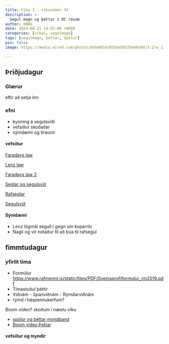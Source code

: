 ```yaml
---
title: Vika 1 - vikunúmer 34
description: >-
  Segul magn og þéttar í DC rásum 
author: ÞBBG
date: 2024-08-21 14:55:00 +0000
categories: [vika1, segulmagn]
tags: [segulmagn, þéttar, Spólur]
pin: false
image: https://media.wired.com/photos/65b401dc055da50335e66e9d/3:2/w_1280%2Cc_limit/LEDE_Quanta-NewFerromagnetism-byKristinaArmitage-Lede-scaled.jpg

---
```


## Þriðjudagur

### Glærur

eftir að setja inn

### efni

- kynning á segulsviði
- vefsíður skoðaðar
- sýnidæmi og tiraunir


#### vefsíður

[Faradays law](https://phet.colorado.edu/sims/html/faradays-law/latest/faradays-law_all.html)

[Lenz law](https://micro.magnet.fsu.edu/electromag/java/lenzlaw/)

[Faradays law 2](https://javalab.org/en/faradays_law_2_en/)

[Seglar og segulsvið](https://phet.colorado.edu/sims/html/magnets-and-electromagnets/latest/magnets-and-electromagnets_all.html)

[Rafseglar](https://www.physicsclassroom.com/Physics-Interactives/Electromagnetism/Electromagnet/Interactive)

[Segulsvið](https://www.britannica.com/science/magnetism)

#### Sýnidæmi

- Lenz lögmál segull í gegn um koparrör
- Nagli og vír notaður til að búa til rafsegul


## fimmtudagur

### yfirlit tíma

- Formúlur https://www.rafmennt.is/static/files/PDF/Sveinsprof/formulur_rm2019.pdf 
- Tímastuðul þéttir
- Viðnám - Spanviðnám - Rýmdarviðnám 
- rýmd í háspennukerfum?

Boom video? skoðum í næstu viku
- [spólur og þéttar myndband](https://youtu.be/UrCFv2qCELI?list=PLFACF44166E3B0FD3&t=270)
- [Boom video Þettar](https://www.youtube.com/watch?v=rbCXKhhzBN0)


#### vefsíður og myndir


